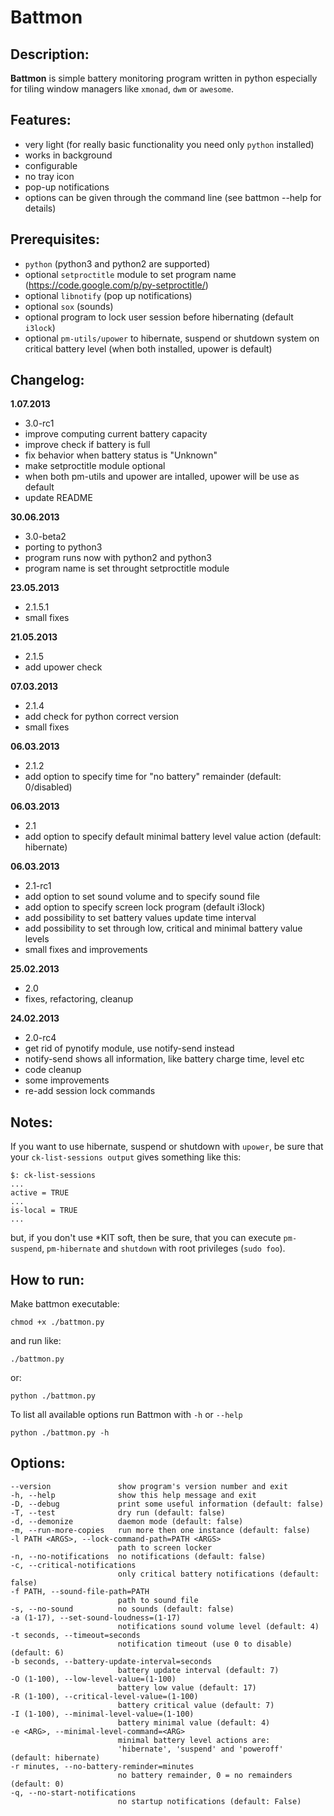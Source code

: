 # Battmon

## Description:
**Battmon** is simple battery monitoring program written in python especially for tiling window managers like `xmonad`, `dwm` or `awesome`.

## Features:
* very light (for really basic functionality you need only `python` installed)
* works in background
* configurable
* no tray icon
* pop-up notifications
* options can be given through the command line (see battmon --help for details)

## Prerequisites:
* `python` (python3 and python2 are supported)
* optional `setproctitle` module to set program name (https://code.google.com/p/py-setproctitle/)
* optional `libnotify` (pop up notifications)
* optional `sox` (sounds)
* optional program to lock user session before hibernating (default `i3lock`)
* optional `pm-utils/upower` to hibernate, suspend or shutdown system on critical battery level (when both installed, upower is default)

## Changelog:
**1.07.2013**
* 3.0-rc1
* improve computing current battery capacity 
* improve check if battery is full
* fix behavior when battery status is "Unknown"
* make setproctitle module optional
* when both pm-utils and upower are intalled, upower will be use as default
* update README

**30.06.2013**
* 3.0-beta2
* porting to python3
* program runs now with python2 and python3
* program name is set throught setproctitle module

**23.05.2013**
* 2.1.5.1
* small fixes

**21.05.2013**
* 2.1.5
* add upower check

**07.03.2013**
* 2.1.4
* add check for python correct version
* small fixes

**06.03.2013**
* 2.1.2
* add option to specify time for "no battery" remainder (default: 0/disabled)

**06.03.2013**
* 2.1
* add option to specify default minimal battery level value action (default: hibernate)

**06.03.2013**
* 2.1-rc1
* add option to set sound volume and to specify sound file
* add option to specify screen lock program (default i3lock)
* add possibility to set battery values update time interval
* add possibility to set through low, critical and minimal battery value levels
* small fixes and improvements

**25.02.2013**
* 2.0
* fixes, refactoring, cleanup

**24.02.2013**
* 2.0-rc4
* get rid of pynotify module, use notify-send instead
* notify-send shows all information, like battery charge time, level etc
* code cleanup
* some improvements
* re-add session lock commands

## Notes:
If you want to use hibernate, suspend or shutdown with `upower`, be sure that your `ck-list-sessions output` gives something like this:
 
	$: ck-list-sessions
   	...
   	active = TRUE
   	...
   	is-local = TRUE
   	...

but, if you don't use *KIT soft, then be sure, that you can execute `pm-suspend`, `pm-hibernate` and `shutdown` with root privileges (`sudo foo`). 

## How to run:
Make battmon executable:
	
	chmod +x ./battmon.py

and run like:

	./battmon.py 

or:

    python ./battmon.py

To list all available options run Battmon with `-h` or `--help`
	
	python ./battmon.py -h

## Options:

    --version               show program's version number and exit
    -h, --help              show this help message and exit
    -D, --debug             print some useful information (default: false)
    -T, --test              dry run (default: false)
    -d, --demonize          daemon mode (default: false)
    -m, --run-more-copies   run more then one instance (default: false)
    -l PATH <ARGS>, --lock-command-path=PATH <ARGS>
                            path to screen locker
    -n, --no-notifications  no notifications (default: false)
    -c, --critical-notifications
                            only critical battery notifications (default: false)
    -f PATH, --sound-file-path=PATH
                            path to sound file
    -s, --no-sound          no sounds (default: false)
    -a (1-17), --set-sound-loudness=(1-17)
                            notifications sound volume level (default: 4)
    -t seconds, --timeout=seconds
                            notification timeout (use 0 to disable) (default: 6)
    -b seconds, --battery-update-interval=seconds
                            battery update interval (default: 7)
    -O (1-100), --low-level-value=(1-100)
                            battery low value (default: 17)
    -R (1-100), --critical-level-value=(1-100)
                            battery critical value (default: 7)
    -I (1-100), --minimal-level-value=(1-100)
                            battery minimal value (default: 4)
    -e <ARG>, --minimal-level-command=<ARG>
                            minimal battery level actions are:
                            'hibernate', 'suspend' and 'poweroff' (default: hibernate)
    -r minutes, --no-battery-reminder=minutes
                            no battery remainder, 0 = no remainders (default: 0)
    -q, --no-start-notifications
                            no startup notifications (default: False)

